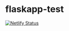 # flaskapp-test
[![Netlify Status](https://api.netlify.com/api/v1/badges/347c2e76-dbd7-49c2-8282-7f94858d7f65/deploy-status)](https://app.netlify.com/sites/flask-app-test/deploys)

